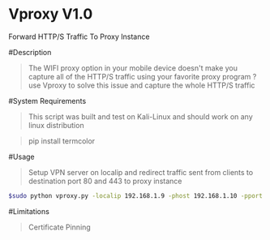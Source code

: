 # Vproxy V1.0
Forward HTTP/S Traffic To Proxy Instance

#Description
>The WIFI proxy option in your mobile device doesn't make you capture all of the HTTP/S traffic using your favorite proxy program ?
use Vproxy to solve this issue and capture the whole HTTP/S traffic

#System Requirements
>This script was built and test on Kali-Linux and should work on any linux distribution

>pip install termcolor

#Usage
>Setup VPN server on localip and redirect traffic sent from clients to destination port 80 and 443 to proxy instance

```sh
$sudo python vproxy.py -localip 192.168.1.9 -phost 192.168.1.10 -pport 8080 -port 80,443
```
#Limitations
>Certificate Pinning
